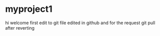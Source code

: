 # myproject1
hi welcome first edit to git file
edited in github and for the request git pull
after reverting
